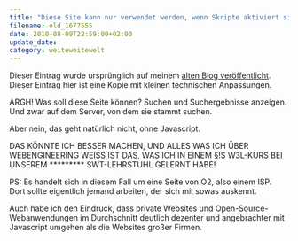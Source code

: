 ```yaml
---
title: "Diese Site kann nur verwendet werden, wenn Skripte aktiviert sind."
filename: old_1677555
date: 2010-08-09T22:59:00+02:00
update_date:
category: weiteweitewelt
---
```

Dieser Eintrag wurde ursprünglich auf meinem [alten Blog veröffentlicht](https://stu.blogger.de/stories/1677555/). Dieser Eintrag hier ist eine Kopie mit kleinen technischen Anpassungen.

ARGH! Was soll diese Seite können? Suchen und Suchergebnisse anzeigen. Und zwar auf dem Server, von dem sie stammt suchen.

Aber nein, das geht natürlich nicht, ohne Javascript.

DAS KÖNNTE ICH BESSER MACHEN, UND ALLES WAS ICH ÜBER WEBENGINEERING WEISS IST DAS, WAS ICH IN EINEM §!$ W3L-KURS BEI UNSEREM \*\*\*\*\*\*\*\*\* SWT-LEHRSTUHL GELERNT HABE!

PS: Es handelt sich in diesem Fall um eine Seite von O2, also einem ISP. Dort sollte eigentlich jemand arbeiten, der sich mit sowas auskennt.

Auch habe ich den Eindruck, dass private Websites und Open-Source-Webanwendungen im Durchschnitt deutlich dezenter und angebrachter mit Javascript umgehen als die Websites großer Firmen.
